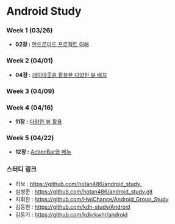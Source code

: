 # Android Study

### Week 1 (03/26)
- **02장 :** [안드로이드 프로젝트 이해](https://github.com/kdh-study/Android/blob/master/Chapter02.md)

### Week 2 (04/01)
- **04장 :** [레이아웃을 활용한 다양한 뷰 배치](https://github.com/kdh-study/Android/blob/master/Chapter04.md)

### Week 3 (04/09)

### Week 4 (04/16)
- **11장 :** [다양한 뷰 활용](https://github.com/kdh-study/Android/blob/master/Chapter11.md)

### Week 5 (04/22)
- **12장 :** [ActionBar와 메뉴](https://github.com/kdh-study/Android/blob/master/Chapter12.md)

### 스터디 링크 
- 허브   : https://github.com/hotan486/android_study_
- 심병준 : https://github.com/hotan486/android_study.git
- 지휘찬 : https://github.com/HwiChance/Android_Group_Study
- 김동현 : https://github.com/kdh-study/Android
- 김동기 : https://github.com/kdkrkwhr/android
